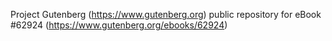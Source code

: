 Project Gutenberg (https://www.gutenberg.org) public repository for eBook #62924 (https://www.gutenberg.org/ebooks/62924)
